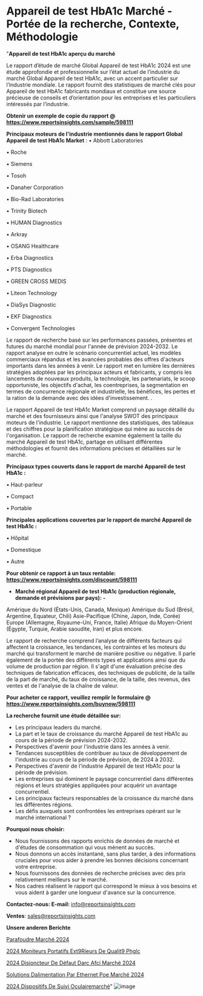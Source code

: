 # Appareil de test HbA1c Marché - Portée de la recherche, Contexte, Méthodologie

"<strong>Appareil de test HbA1c aperçu du marché</strong>

Le rapport d’étude de marché Global Appareil de test HbA1c 2024 est une étude approfondie et professionnelle sur l’état actuel de l’industrie du marché Global Appareil de test HbA1c, avec un accent particulier sur l’industrie mondiale. Le rapport fournit des statistiques de marché clés pour Appareil de test HbA1c fabricants mondiaux et constitue une source précieuse de conseils et d’orientation pour les entreprises et les particuliers intéressés par l’industrie.

<strong>Obtenir un exemple de copie du rapport @ <a href=https://www.reportsinsights.com/sample/598111>https://www.reportsinsights.com/sample/598111</a></strong>

<strong>Principaux moteurs de l'industrie mentionnés dans le rapport Global Appareil de test HbA1c Market</strong> :
• Abbott Laboratories

• Roche

• Siemens

• Tosoh

• Danaher Corporation

• Bio-Rad Laboratories

• Trinity Biotech

• HUMAN Diagnostics

• Arkray

• OSANG Healthcare

• Erba Diagnostics

• PTS Diagnostics

• GREEN CROSS MEDIS

• Liteon Technology

• DiaSys Diagnostic

• EKF Diagnostics

• Convergent Technologies

Le rapport de recherche basé sur les performances passées, présentes et futures du marché mondial pour l'année de prévision 2024-2032. Le rapport analyse en outre le scénario concurrentiel actuel, les modèles commerciaux répandus et les avancées probables des offres d'acteurs importants dans les années à venir. Le rapport met en lumière les dernières stratégies adoptées par les principaux acteurs et fabricants, y compris les lancements de nouveaux produits, la technologie, les partenariats, le scoop opportuniste, les objectifs d'achat, les coentreprises, la segmentation en termes de concurrence régionale et industrielle, les bénéfices, les pertes et la ration de la demande avec des idées d'investissement. .

Le rapport Appareil de test HbA1c Market comprend un paysage détaillé du marché et des fournisseurs ainsi que l'analyse SWOT des principaux moteurs de l'industrie. Le rapport mentionne des statistiques, des tableaux et des chiffres pour la planification stratégique qui mène au succès de l'organisation. Le rapport de recherche examine également la taille du marché Appareil de test HbA1c, partage en utilisant différentes méthodologies et fournit des informations précises et détaillées sur le marché.

<strong>Principaux types couverts dans le rapport de marché Appareil de test HbA1c :</strong>

• Haut-parleur

• Compact

• Portable

<strong>Principales applications couvertes par le rapport de marché Appareil de test HbA1c :</strong>

• Hôpital

• Domestique

• Autre

<strong>Pour obtenir ce rapport à un taux rentable: <a href=https://www.reportsinsights.com/discount/598111>https://www.reportsinsights.com/discount/598111</a></strong>
<ul>
  <li><strong>Marché régional Appareil de test HbA1c (production régionale, demande et prévisions par pays): -</strong></li>
</ul>
Amérique du Nord (États-Unis, Canada, Mexique)
Amérique du Sud (Brésil, Argentine, Equateur, Chili)
Asie-Pacifique (Chine, Japon, Inde, Corée)
Europe (Allemagne, Royaume-Uni, France, Italie)
Afrique du Moyen-Orient (Égypte, Turquie, Arabie saoudite, Iran) et plus encore.

Le rapport de recherche comprend l’analyse de différents facteurs qui affectent la croissance, les tendances, les contraintes et les moteurs du marché qui transforment le marché de manière positive ou négative. Il parle également de la portée des différents types et applications ainsi que du volume de production par région. Il s'agit d'une évaluation précise des techniques de fabrication efficaces, des techniques de publicité, de la taille de la part de marché, du taux de croissance, de la taille, des revenus, des ventes et de l'analyse de la chaîne de valeur.

<strong>Pour acheter ce rapport, veuillez remplir le formulaire @   <a href=https://www.reportsinsights.com/buynow/598111>https://www.reportsinsights.com/buynow/598111</a></strong>

<strong>La recherche fournit une étude détaillée sur:</strong>
<ul>
  <li>Les principaux leaders du marché.</li>
  <li>La part et le taux de croissance du marché Appareil de test HbA1c au cours de la période de prévision 2024-2032.</li>
  <li>Perspectives d'avenir pour l'industrie dans les années à venir.</li>
  <li>Tendances susceptibles de contribuer au taux de développement de l'industrie au cours de la période de prévision, de 2024 à 2032.</li>
  <li>Perspectives d'avenir de l'industrie Appareil de test HbA1c pour la période de prévision.</li>
  <li>Les entreprises qui dominent le paysage concurrentiel dans différentes régions et leurs stratégies appliquées pour acquérir un avantage concurrentiel.</li>
  <li>Les principaux facteurs responsables de la croissance du marché dans les différentes régions.</li>
  <li>Les défis auxquels sont confrontées les entreprises opérant sur le marché international ?</li>
</ul>
<strong>Pourquoi nous choisir:</strong>
<ul>
  <li>Nous fournissons des rapports enrichis de données de marché et d'études de consommation qui vous mènent au succès.</li>
  <li>Nous donnons un accès instantané, sans plus tarder, à des informations cruciales pour vous aider à prendre les bonnes décisions concernant votre entreprise.</li>
  <li>Nous fournissons des données de recherche précises avec des prix relativement meilleurs sur le marché.</li>
  <li>Nos cadres réalisent le rapport qui correspond le mieux à vos besoins et vous aident à garder une longueur d'avance sur la concurrence.</li>
</ul>
<strong>Contactez-nous:
</strong><strong>E-mail:</strong> <a href=mailto:info@reportsinsights.com>info@reportsinsights.com</a>

<strong>Ventes</strong>: <a href=mailto:sales@reportsinsights.com>sales@reportsinsights.com</a>

<strong>Unsere anderen Berichte</strong>

<a href=https://www.linkedin.com/pulse/parafoudre-marchéstratégies-de-croissance-et-rentabilité-7x4wc/>Parafoudre Marché 2024</a>

<a href=https://www.linkedin.com/pulse/2024-moniteurs-portatifs-ext%C3%A9rieurs-de-qualit%C3%A9-phglc/>2024 Moniteurs Portatifs Ext9Rieurs De Qualit9 Phglc</a>

<a href=https://www.linkedin.com/pulse/2024-disjoncteur-de-défaut-darc-afci-marché-partager-zgkfc/>2024 Disjoncteur De Défaut Darc Afci Marché 2024</a>

<a href=https://www.linkedin.com/pulse/solutions-dalimentation-par-ethernet-poe-marchéstratégies-ybjjc/>Solutions Dalimentation Par Ethernet Poe Marché 2024</a>

<a href=https://www.linkedin.com/pulse/2024-dispositifs-de-suivi-oculairemarch%C3%A9-1q0sc/>2024 Dispositifs De Suivi Oculairemarché</a>"
![image](https://github.com/gayatrid12/RItrends/assets/158473851/d38f19d9-413c-4532-925f-96b92f6f16d1)
